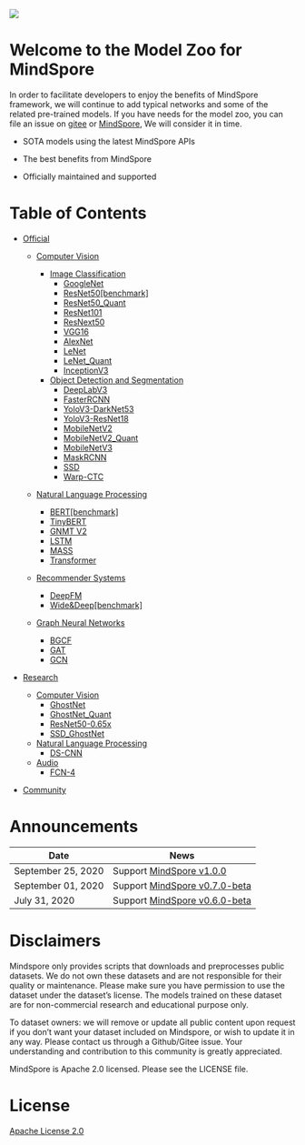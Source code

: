 ![](https://www.mindspore.cn/static/img/logo.a3e472c9.png)


# Welcome to the Model Zoo for MindSpore

In order to facilitate developers to enjoy the benefits of MindSpore framework, we will continue to add typical networks and some of the related pre-trained models. If you have needs for the model zoo, you can file an issue on [gitee](https://gitee.com/mindspore/mindspore/issues) or [MindSpore](https://bbs.huaweicloud.com/forum/forum-1076-1.html), We will consider it in time.

- SOTA models using the latest MindSpore APIs

- The  best benefits from MindSpore

- Officially maintained and supported

 
 
# Table of Contents

- [Official](https://gitee.com/mindspore/mindspore/tree/master/model_zoo/official)
    - [Computer Vision](https://gitee.com/mindspore/mindspore/tree/master/model_zoo/official/cv)
        - [Image Classification](https://gitee.com/mindspore/mindspore/tree/master/model_zoo/official/cv)
            - [GoogleNet](https://gitee.com/mindspore/mindspore/tree/master/model_zoo/official/cv/googlenet/README.md)
            - [ResNet50[benchmark]](https://gitee.com/mindspore/mindspore/tree/master/model_zoo/official/cv/resnet/README.md)
            - [ResNet50_Quant](https://gitee.com/mindspore/mindspore/tree/master/model_zoo/official/cv/resnet/resnet_quant/README.md)
            - [ResNet101](https://gitee.com/mindspore/mindspore/tree/master/model_zoo/official/cv/resnet/README.md)
            - [ResNext50](https://gitee.com/mindspore/mindspore/tree/master/model_zoo/official/cv/resnext50/README.md)
            - [VGG16](https://gitee.com/mindspore/mindspore/tree/master/model_zoo/official/cv/vgg16/README.md)
            - [AlexNet](https://gitee.com/mindspore/mindspore/tree/master/model_zoo/official/cv/alexnet/README.md)
            - [LeNet](https://gitee.com/mindspore/mindspore/tree/master/model_zoo/official/cv/lenet/README.md)
            - [LeNet_Quant](https://gitee.com/mindspore/mindspore/tree/master/model_zoo/official/cv/lenet_quant/README.md)
            - [InceptionV3](https://gitee.com/mindspore/mindspore/tree/master/model_zoo/official/cv/inceptionv3/README.md)                       
        - [Object Detection and Segmentation](https://gitee.com/mindspore/mindspore/tree/master/model_zoo/official/cv)
            - [DeepLabV3](https://gitee.com/mindspore/mindspore/tree/master/model_zoo/official/cv/deeplabv3/README.md)
            - [FasterRCNN](https://gitee.com/mindspore/mindspore/tree/master/model_zoo/official/cv/faster_rcnn/README.md)
            - [YoloV3-DarkNet53](https://gitee.com/mindspore/mindspore/tree/master/model_zoo/official/cv/yolov3_darknet53/README.md)         
            - [YoloV3-ResNet18](https://gitee.com/mindspore/mindspore/tree/master/model_zoo/official/cv/yolov3_resnet18/README.md)
            - [MobileNetV2](https://gitee.com/mindspore/mindspore/tree/master/model_zoo/official/cv/mobilenetv2/README.md)
            - [MobileNetV2_Quant](https://gitee.com/mindspore/mindspore/tree/master/model_zoo/official/cv/mobilenetv2_quant/README.md)
            - [MobileNetV3](https://gitee.com/mindspore/mindspore/tree/master/model_zoo/official/cv/mobilenetv3/README.md)
            - [MaskRCNN](https://gitee.com/mindspore/mindspore/tree/master/model_zoo/official/cv/maskrcnn/README.md)            
            - [SSD](https://gitee.com/mindspore/mindspore/tree/master/model_zoo/official/cv/ssd/README.md)
            - [Warp-CTC](https://gitee.com/mindspore/mindspore/tree/master/model_zoo/official/cv/warpctc/README.md)

    - [Natural Language Processing](https://gitee.com/mindspore/mindspore/tree/master/model_zoo/official/nlp)
        - [BERT[benchmark]](https://gitee.com/mindspore/mindspore/tree/master/model_zoo/official/nlp/bert/README.md)
        - [TinyBERT](https://gitee.com/mindspore/mindspore/tree/master/model_zoo/official/nlp/tinybert/README.md)
        - [GNMT V2](https://gitee.com/mindspore/mindspore/tree/master/model_zoo/official/nlp/gnmt_v2/README.md)
        - [LSTM](https://gitee.com/mindspore/mindspore/tree/master/model_zoo/official/nlp/lstm/README.md)        
        - [MASS](https://gitee.com/mindspore/mindspore/tree/master/model_zoo/official/nlp/mass/README.md)
        - [Transformer](https://gitee.com/mindspore/mindspore/tree/master/model_zoo/official/nlp/transformer/README.md)
    - [Recommender Systems](https://gitee.com/mindspore/mindspore/tree/master/model_zoo/official/recommend)
        - [DeepFM](https://gitee.com/mindspore/mindspore/tree/master/model_zoo/official/recommend/deepfm/README.md)
        - [Wide&Deep[benchmark]](https://gitee.com/mindspore/mindspore/tree/master/model_zoo/official/recommend/wide_and_deep/README.md)
    - [Graph Neural Networks](https://gitee.com/mindspore/mindspore/tree/master/model_zoo/official/gnn)
        - [BGCF](https://gitee.com/mindspore/mindspore/tree/master/model_zoo/official/gnn/bgcf/README.md)    
        - [GAT](https://gitee.com/mindspore/mindspore/tree/master/model_zoo/official/gnn/gat/README.md)
        - [GCN](https://gitee.com/mindspore/mindspore/tree/master/model_zoo/official/gnn/gcn//README.md)

- [Research](https://gitee.com/mindspore/mindspore/tree/master/model_zoo/research)    
    - [Computer Vision](https://gitee.com/mindspore/mindspore/tree/master/model_zoo/research/cv)    
        - [GhostNet](https://gitee.com/mindspore/mindspore/tree/master/model_zoo/research/cv/ghostnet/README.md)
        - [GhostNet_Quant](https://gitee.com/mindspore/mindspore/tree/master/model_zoo/research/cv/ghostnet_quant/README.md)             
        - [ResNet50-0.65x](https://gitee.com/mindspore/mindspore/tree/master/model_zoo/research/cv/resnet50_adv_pruning/README.md)     
        - [SSD_GhostNet](https://gitee.com/mindspore/mindspore/tree/master/model_zoo/research/cv/ssd_ghostnet/README.md) 
    - [Natural Language Processing](https://gitee.com/mindspore/mindspore/tree/master/model_zoo/research/nlp)       
        - [DS-CNN](https://gitee.com/mindspore/mindspore/tree/master/model_zoo/research/nlp/dscnn/README.md)     
    - [Audio](https://gitee.com/mindspore/mindspore/tree/master/model_zoo/research/audio)
        - [FCN-4](https://gitee.com/mindspore/mindspore/tree/master/model_zoo/research/audio/music_auto_tagging/README.md)    

- [Community](https://gitee.com/mindspore/mindspore/tree/master/model_zoo/community) 




# Announcements
| Date         | News                                                         |
| ------------ | ------------------------------------------------------------ |
| September 25, 2020 | Support [MindSpore v1.0.0](https://www.mindspore.cn/news/newschildren/en?id=262) |
| September 01, 2020 | Support [MindSpore v0.7.0-beta](https://www.mindspore.cn/news/newschildren/en?id=246) |
| July 31, 2020 | Support [MindSpore v0.6.0-beta](https://www.mindspore.cn/news/newschildren/en?id=237) |



# Disclaimers

Mindspore only provides scripts that downloads and preprocesses public datasets. We do not own these datasets and are not responsible for their quality or maintenance. Please make sure you have permission to use the dataset under the dataset’s license. The models trained on these dataset are for non-commercial research and educational purpose only. 

To dataset owners: we will remove or update all public content upon request if you don’t want your dataset included on Mindspore, or wish to update it in any way. Please contact us through a Github/Gitee issue. Your understanding and contribution to this community is greatly appreciated.

MindSpore is Apache 2.0 licensed. Please see the LICENSE file.



# License

[Apache License 2.0](https://gitee.com/mindspore/mindspore/blob/master/LICENSE)
